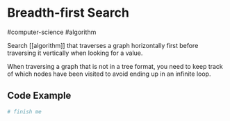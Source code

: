 # Breadth-first Search
#computer-science #algorithm 

Search [[algorithm]] that traverses a graph horizontally first before traversing it vertically when looking for a value.

When traversing a graph that is not in a tree format, you need to keep track of which nodes have been visited to avoid ending up in an infinite loop.

## Code Example
```python
# finish me
```